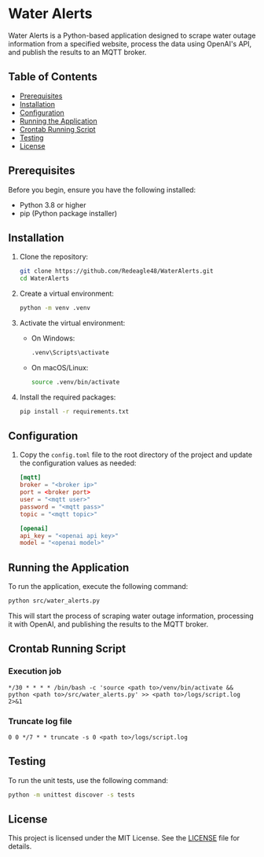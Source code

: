 # Water Alerts

Water Alerts is a Python-based application designed to scrape water outage information from a specified website, process the data using OpenAI's API, and publish the results to an MQTT broker.

## Table of Contents

- [Prerequisites](#prerequisites)
- [Installation](#installation)
- [Configuration](#configuration)
- [Running the Application](#running-the-application)
- [Crontab Running Script](#crontab-Running-Script)
- [Testing](#testing)
- [License](#license)

## Prerequisites

Before you begin, ensure you have the following installed:

- Python 3.8 or higher
- pip (Python package installer)

## Installation

1. Clone the repository:

    ```sh
    git clone https://github.com/Redeagle48/WaterAlerts.git
    cd WaterAlerts
    ```

2. Create a virtual environment:

    ```sh
    python -m venv .venv
    ```

3. Activate the virtual environment:

    - On Windows:

        ```sh
        .venv\Scripts\activate
        ```

    - On macOS/Linux:

        ```sh
        source .venv/bin/activate
        ```

4. Install the required packages:

    ```sh
    pip install -r requirements.txt
    ```

## Configuration

1. Copy the `config.toml` file to the root directory of the project and update the configuration values as needed:

    ```toml
    [mqtt]
    broker = "<broker ip>" 
    port = <broker port>
    user = "<mqtt user>"
    password = "<mqtt pass>"
    topic = "<mqtt topic>"

    [openai]
    api_key = "<openai api key>"
    model = "<openai model>"
    ```

## Running the Application

To run the application, execute the following command:

```sh
python src/water_alerts.py
```

This will start the process of scraping water outage information, processing it with OpenAI, and publishing the results to the MQTT broker.

## Crontab Running Script

### Execution job
```console
*/30 * * * * /bin/bash -c 'source <path to>/venv/bin/activate && python <path to>/src/water_alerts.py' >> <path to>/logs/script.log 2>&1
```

### Truncate log file
```console
0 0 */7 * * truncate -s 0 <path to>/logs/script.log
```

## Testing

To run the unit tests, use the following command:

```sh
python -m unittest discover -s tests
```

## License

This project is licensed under the MIT License. See the [LICENSE](LICENSE) file for details.